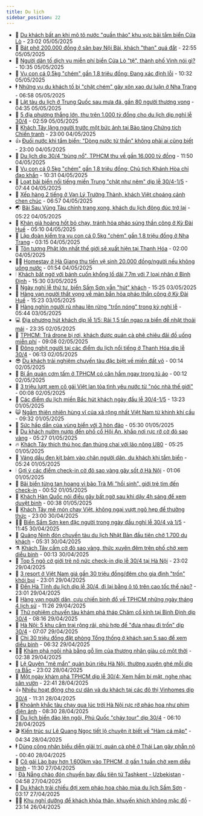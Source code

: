 ```yaml
---
title: Du lịch
sidebar_position: 22
---
```


<!-- dantri-du-lich:START -->
- 🥰 [Du khách bất an khi mô tô nước &quot;quần thảo&quot; khu vực bãi tắm biển Cửa Lò](https://dantri.com.vn/du-lich/du-khach-bat-an-khi-mo-to-nuoc-quan-thao-khu-vuc-bai-tam-bien-cua-lo-20250505192841801.htm) - 23:02 05/05/2025
- 🥰 [Bát phở 200.000 đồng ở sân bay Nội Bài, khách &quot;than&quot; quá đắt](https://dantri.com.vn/du-lich/bat-pho-200000-dong-o-san-bay-noi-bai-khach-than-qua-dat-20250505193229415.htm) - 22:55 05/05/2025
- 🐻 [Người dân tố dịch vụ miễn phí biển Cửa Lò &quot;tệ&quot;, thành phố Vinh nói gì?](https://dantri.com.vn/du-lich/nguoi-dan-to-dich-vu-mien-phi-bien-cua-lo-te-thanh-pho-vinh-noi-gi-20250505134926989.htm) - 10:35 05/05/2025
- 🤩 [Vụ con cá 0,5kg &quot;chém&quot; gần 1,8 triệu đồng: Đang xác định lỗi](https://dantri.com.vn/du-lich/vu-con-ca-05kg-chem-gan-18-trieu-dong-dang-xac-dinh-loi-20250505160104920.htm) - 10:32 05/05/2025
- 🕴 [Những vụ du khách tố bị &quot;chặt chém&quot; gây xôn xao dư luận ở Nha Trang](https://dantri.com.vn/du-lich/nhung-vu-du-khach-to-bi-chat-chem-gay-xon-xao-du-luan-o-nha-trang-20250505122751127.htm) - 06:58 05/05/2025
- 🤩 [Lật tàu du lịch ở Trung Quốc sau mưa đá, gần 80 người thương vong](https://dantri.com.vn/du-lich/lat-tau-du-lich-o-trung-quoc-sau-mua-da-gan-80-nguoi-thuong-vong-20250505105442620.htm) - 04:35 05/05/2025
- 🤠 [5 địa phương thắng lớn, thu trên 1.000 tỷ đồng cho du lịch dịp nghỉ lễ 30/4](https://dantri.com.vn/du-lich/5-dia-phuong-thang-lon-thu-tren-1000-ty-dong-cho-du-lich-dip-nghi-le-304-20250504214452457.htm) - 02:59 05/05/2025
- 💪 [Khách Tây lặng người trước một bức ảnh tại Bảo tàng Chứng tích Chiến tranh](https://dantri.com.vn/du-lich/khach-tay-lang-nguoi-truoc-mot-buc-anh-tai-bao-tang-chung-tich-chien-tranh-20250504154912364.htm) - 23:00 04/05/2025
- 👍 [Đuối nước khi tắm biển: &quot;Dòng nước tử thần&quot; không phải ai cũng biết](https://dantri.com.vn/du-lich/duoi-nuoc-khi-tam-bien-dong-nuoc-tu-than-khong-phai-ai-cung-biet-20250504151515549.htm) - 23:00 04/05/2025
- 🚦 [Du lịch dịp 30/4 &quot;bùng nổ&quot;, TPHCM thu về gần 16.000 tỷ đồng](https://dantri.com.vn/du-lich/du-lich-dip-304-bung-no-tphcm-thu-ve-gan-16000-ty-dong-20250504181606907.htm) - 11:50 04/05/2025
- 💪 [Vụ con cá 0,5kg &quot;chém&quot; gần 1,8 triệu đồng: Chủ tịch Khánh Hòa chỉ đạo khẩn](https://dantri.com.vn/du-lich/vu-con-ca-05kg-chem-gan-18-trieu-dong-chu-tich-khanh-hoa-chi-dao-khan-20250504172306717.htm) - 10:31 04/05/2025
- 💃 [Loạt bãi biển nổi tiếng miền Trung &quot;chật như nêm&quot; dịp lễ 30/4-1/5](https://dantri.com.vn/du-lich/loat-bai-bien-noi-tieng-mien-trung-chat-nhu-nem-dip-le-304-15-20250504130340039.htm) - 07:44 04/05/2025
- 👺 [Xếp hàng 2 tiếng ở Vạn Lý Trường Thành, khách Việt choáng cảnh chen chúc](https://dantri.com.vn/du-lich/xep-hang-2-tieng-o-van-ly-truong-thanh-khach-viet-choang-canh-chen-chuc-20250504130824558.htm) - 06:57 04/05/2025
- 🌏 [Bãi Sau Vũng Tàu chỉnh trang xong, khách du lịch đông đúc trở lại](https://dantri.com.vn/du-lich/bai-sau-vung-tau-chinh-trang-xong-khach-du-lich-dong-duc-tro-lai-20250504103349601.htm) - 05:22 04/05/2025
- 🎡 [Khán giả hoảng hốt bỏ chạy, tránh hỏa pháo súng thần công ở Kỳ Đài Huế](https://dantri.com.vn/du-lich/khan-gia-hoang-hot-bo-chay-tranh-hoa-phao-sung-than-cong-o-ky-dai-hue-20250504114857094.htm) - 05:10 04/05/2025
- 🧰 [Lập đoàn kiểm tra vụ con cá 0,5kg &quot;chém&quot; gần 1,8 triệu đồng ở Nha Trang](https://dantri.com.vn/du-lich/lap-doan-kiem-tra-vu-con-ca-05kg-chem-gan-18-trieu-dong-o-nha-trang-20250504093900015.htm) - 03:15 04/05/2025
- 💂 [Tôn tượng Phật lớn nhất thế giới sẽ xuất hiện tại Thanh Hóa](https://dantri.com.vn/du-lich/ton-tuong-phat-lon-nhat-the-gioi-se-xuat-hien-tai-thanh-hoa-20250504072407614.htm) - 02:00 04/05/2025
- 🧑‍🏫 [Homestay ở Hà Giang thu tiền vệ sinh 20.000 đồng/người nếu không uống nước](https://dantri.com.vn/du-lich/homestay-o-ha-giang-thu-tien-ve-sinh-20000-dongnguoi-neu-khong-uong-nuoc-20250503100930936.htm) - 01:54 04/05/2025
- 🕯 [Khách bất ngờ với bánh cuốn khổng lồ dài 7,7m với 7 loại nhân ở Bình Định](https://dantri.com.vn/du-lich/khach-bat-ngo-voi-banh-cuon-khong-lo-dai-77m-voi-7-loai-nhan-o-binh-dinh-20250503164855941.htm) - 15:30 03/05/2025
- 👀 [Ngày nghỉ lễ thứ tư, biển Sầm Sơn vẫn &quot;hút&quot; khách](https://dantri.com.vn/du-lich/ngay-nghi-le-thu-tu-bien-sam-son-van-hut-khach-20250503173521865.htm) - 15:25 03/05/2025
- 🎉 [Hàng vạn người thất vọng về màn bắn hỏa pháo thần công ở Kỳ Đài Huế](https://dantri.com.vn/du-lich/hang-van-nguoi-that-vong-ve-man-ban-hoa-phao-than-cong-o-ky-dai-hue-20250503210406628.htm) - 15:23 03/05/2025
- 🌊 [Hàng nghìn người rủ nhau lên rừng &quot;trốn nóng&quot; trong kỳ nghỉ lễ](https://dantri.com.vn/du-lich/hang-nghin-nguoi-ru-nhau-len-rung-tron-nong-trong-ky-nghi-le-20250503121039298.htm) - 05:44 03/05/2025
- 💻 [Địa phương hút khách dịp lễ 1/5: Rải 1,5 tấn ngao ra biển để nhặt thoải mái](https://dantri.com.vn/du-lich/dia-phuong-hut-khach-dip-le-15-rai-15-tan-ngao-ra-bien-de-nhat-thoai-mai-20250502232534240.htm) - 23:35 02/05/2025
- 💪 [TPHCM: Trả drone bị rơi, khách được quán cà phê chiêu đãi đồ uống miễn phí](https://dantri.com.vn/du-lich/tphcm-tra-drone-bi-roi-khach-duoc-quan-ca-phe-chieu-dai-do-uong-mien-phi-20250502143752825.htm) - 09:08 02/05/2025
- 👺 [Đông nghịt người tại các điểm du lịch nổi tiếng ở Thanh Hóa dịp lễ 30/4](https://dantri.com.vn/du-lich/dong-nghit-nguoi-tai-cac-diem-du-lich-noi-tieng-o-thanh-hoa-dip-le-304-20250502111641333.htm) - 06:13 02/05/2025
- 😎 [Du khách trải nghiệm chuyến tàu đặc biệt về miền đất võ](https://dantri.com.vn/du-lich/du-khach-trai-nghiem-chuyen-tau-dac-biet-ve-mien-dat-vo-20250501174610808.htm) - 00:14 02/05/2025
- 🌋 [Bí ẩn quán cơm tấm ở TPHCM có căn hầm ngay trong tủ áo](https://dantri.com.vn/du-lich/bi-an-quan-com-tam-o-tphcm-co-can-ham-ngay-trong-tu-ao-20250501061814441.htm) - 00:12 02/05/2025
- 🌝 [3 triệu lượt xem cô gái Việt lan tỏa tình yêu nước từ &quot;nóc nhà thế giới&quot;](https://dantri.com.vn/du-lich/3-trieu-luot-xem-co-gai-viet-lan-toa-tinh-yeu-nuoc-tu-noc-nha-the-gioi-20250501083749983.htm) - 00:08 02/05/2025
- 🧠 [Các điểm du lịch miền Bắc hút khách ngày đầu lễ 30/4-1/5](https://dantri.com.vn/du-lich/cac-diem-du-lich-mien-bac-hut-khach-ngay-dau-le-304-15-20250501110100389.htm) - 13:23 01/05/2025
- 😺 [Ngắm thiên nhiên hùng vĩ của xã rộng nhất Việt Nam từ khinh khí cầu](https://dantri.com.vn/du-lich/ngam-thien-nhien-hung-vi-cua-xa-rong-nhat-viet-nam-tu-khinh-khi-cau-20250501140602481.htm) - 09:32 01/05/2025
- 💂 [Sức hấp dẫn của vùng biển với 3 hòn đảo](https://dantri.com.vn/du-lich/suc-hap-dan-cua-vung-bien-voi-3-hon-dao-20250501095441283.htm) - 05:30 01/05/2025
- 🌮 [Du khách nườm nượp đến phố cổ Hội An, khắp nơi rực rỡ cờ đỏ sao vàng](https://dantri.com.vn/du-lich/du-khach-nuom-nuop-den-pho-co-hoi-an-khap-noi-ruc-ro-co-do-sao-vang-20250501093927147.htm) - 05:27 01/05/2025
- 🔥 [Khách Tây thích thú học đan thúng chai với lão nông U80](https://dantri.com.vn/du-lich/khach-tay-thich-thu-hoc-dan-thung-chai-voi-lao-nong-u80-20250430170239222.htm) - 05:25 01/05/2025
- 🦏 [Váng dầu đen kịt bám vào chân người dân, du khách khi tắm biển](https://dantri.com.vn/du-lich/vang-dau-den-kit-bam-vao-chan-nguoi-dan-du-khach-khi-tam-bien-20250501111700805.htm) - 05:24 01/05/2025
- 🕯 [Gợi ý các điểm check-in cờ đỏ sao vàng gây sốt ở Hà Nội](https://dantri.com.vn/du-lich/goi-y-cac-diem-check-in-co-do-sao-vang-gay-sot-o-ha-noi-20250429162754473.htm) - 01:06 01/05/2025
- 🐻 [Bãi biển từng tan hoang vì bão Trà Mi &quot;hồi sinh&quot;, giới trẻ tìm đến check-in](https://dantri.com.vn/du-lich/bai-bien-tung-tan-hoang-vi-bao-tra-mi-hoi-sinh-gioi-tre-tim-den-check-in-20250430202005800.htm) - 00:52 01/05/2025
- 🥸 [Khách Hàn Quốc nói điều gây bất ngờ sau khi dậy 4h sáng để xem duyệt binh](https://dantri.com.vn/du-lich/khach-han-quoc-noi-dieu-gay-bat-ngo-sau-khi-day-4h-sang-de-xem-duyet-binh-20250501010613863.htm) - 00:38 01/05/2025
- 💂 [Khách Tây mê món chay Việt, không ngại vượt ngõ hẹp để thưởng thức](https://dantri.com.vn/du-lich/khach-tay-me-mon-chay-viet-khong-ngai-vuot-ngo-hep-de-thuong-thuc-20250415143435551.htm) - 23:00 30/04/2025
- 🧑‍💻 [Biển Sầm Sơn ken đặc người trong ngày đầu nghỉ lễ 30/4 và 1/5](https://dantri.com.vn/du-lich/bien-sam-son-ken-dac-nguoi-trong-ngay-dau-nghi-le-304-va-15-20250430182301705.htm) - 11:45 30/04/2025
- 💪 [Quảng Ninh đón chuyến tàu du lịch Nhật Bản đầu tiên chở 1.700 du khách](https://dantri.com.vn/du-lich/quang-ninh-don-chuyen-tau-du-lich-nhat-ban-dau-tien-cho-1700-du-khach-20250430110237643.htm) - 05:31 30/04/2025
- ⚗️ [Khách Tây cầm cờ đỏ sao vàng, thức xuyên đêm trên phố chờ xem diễu binh](https://dantri.com.vn/du-lich/khach-tay-cam-co-do-sao-vang-thuc-xuyen-dem-tren-pho-cho-xem-dieu-binh-20250430065645981.htm) - 00:13 30/04/2025
- 🌁 [Top 5 ngõ cờ giới trẻ nô nức check-in dịp lễ 30/4 tại Hà Nội](https://dantri.com.vn/du-lich/top-5-ngo-co-gioi-tre-no-nuc-check-in-dip-le-304-tai-ha-noi-20250428173809769.htm) - 23:02 29/04/2025
- 🧰 [3 resort ở Việt Nam giá gần 30 triệu đồng/đêm cho gia đình &quot;trốn&quot; khói bụi](https://dantri.com.vn/du-lich/3-resort-o-viet-nam-gia-gan-30-trieu-dongdem-cho-gia-dinh-tron-khoi-bui-20250428211036450.htm) - 23:01 29/04/2025
- 🧰 [Đến Hà Tĩnh du lịch dịp lễ 30/4, đi lại bằng ô tô trên cao tốc thế nào?](https://dantri.com.vn/du-lich/den-ha-tinh-du-lich-dip-le-304-di-lai-bang-o-to-tren-cao-toc-the-nao-20250428101712754.htm) - 23:01 29/04/2025
- 🎉 [Hàng vạn người dân, cựu chiến binh đổ về TPHCM những ngày tháng 4 lịch sử](https://dantri.com.vn/du-lich/hang-van-nguoi-dan-cuu-chien-binh-do-ve-tphcm-nhung-ngay-thang-4-lich-su-20250429142027076.htm) - 11:26 29/04/2025
- 🤩 [Thử nghiệm chuyến tàu khám phá tháp Chăm cổ kính tại Bình Định dịp 30/4](https://dantri.com.vn/du-lich/thu-nghiem-chuyen-tau-kham-pha-thap-cham-co-kinh-tai-binh-dinh-dip-304-20250429104754341.htm) - 08:16 29/04/2025
- 👺 [Hà Nội: 5 khu cắm trại rộng rãi, phù hợp để &quot;đưa nhau đi trốn&quot; dịp 30/4](https://dantri.com.vn/du-lich/ha-noi-5-khu-cam-trai-rong-rai-phu-hop-de-dua-nhau-di-tron-dip-304-20250415160037935.htm) - 07:07 29/04/2025
- 🧠 [Chi 30 triệu đồng đặt phòng Tổng thống ở khách sạn 5 sao để xem diễu binh](https://dantri.com.vn/du-lich/chi-30-trieu-dong-dat-phong-tong-thong-o-khach-san-5-sao-de-xem-dieu-binh-20250429121401905.htm) - 06:32 29/04/2025
- 👨‍🏫 [Khám phá ngôi nhà bằng gỗ lim của thương nhân giàu có một thời](https://dantri.com.vn/du-lich/kham-pha-ngoi-nha-bang-go-lim-cua-thuong-nhan-giau-co-mot-thoi-20250428094049458.htm) - 02:38 29/04/2025
- 🦅 [Lệ Quyên &quot;mê mẩn&quot; quán bún riêu Hà Nội, thường xuyên ghé mỗi dịp ra Bắc](https://dantri.com.vn/du-lich/le-quyen-me-man-quan-bun-rieu-ha-noi-thuong-xuyen-ghe-moi-dip-ra-bac-20250426103643984.htm) - 23:02 28/04/2025
- 🌊 [Một ngày khám phá TPHCM dịp lễ 30/4: Xem hầm bí mật, nghe nhạc sân vườn](https://dantri.com.vn/du-lich/mot-ngay-kham-pha-tphcm-dip-le-304-xem-ham-bi-mat-nghe-nhac-san-vuon-20250426203447036.htm) - 22:41 28/04/2025
- 👍 [Nhiều hoạt động cho cư dân và du khách tại các đô thị Vinhomes dịp 30/4](https://dantri.com.vn/du-lich/nhieu-hoat-dong-cho-cu-dan-va-du-khach-tai-cac-do-thi-vinhomes-dip-304-20250428182423087.htm) - 11:31 28/04/2025
- 🫶 [Khoảnh khắc tàu chạy qua lúc trời Hà Nội rực rỡ pháo hoa như phim điện ảnh](https://dantri.com.vn/du-lich/khoanh-khac-tau-chay-qua-luc-troi-ha-noi-ruc-ro-phao-hoa-nhu-phim-dien-anh-20250428152028936.htm) - 08:30 28/04/2025
- 💯 [Du lịch biển đảo lên ngôi, Phú Quốc &quot;cháy tour&quot; dịp 30/4](https://dantri.com.vn/du-lich/du-lich-bien-dao-len-ngoi-phu-quoc-chay-tour-dip-304-20250423164851092.htm) - 06:10 28/04/2025
- 🎬 [Kiến trúc sư Lê Quang Ngọc tiết lộ chuyện ít biết về &quot;Hàm cá mập&quot;](https://dantri.com.vn/du-lich/kien-truc-su-le-quang-ngoc-tiet-lo-chuyen-it-biet-ve-ham-ca-map-20250428102632745.htm) - 04:34 28/04/2025
- 🕴 [Dùng công nhân biểu diễn giải trí, quán cà phê ở Thái Lan gây phẫn nộ](https://dantri.com.vn/du-lich/dung-cong-nhan-bieu-dien-giai-tri-quan-ca-phe-o-thai-lan-gay-phan-no-20250427163646914.htm) - 00:40 28/04/2025
- 🦅 [Cô gái Lào bay hơn 1.600km vào TPHCM, ở gần 1 tuần chờ xem diễu binh](https://dantri.com.vn/du-lich/co-gai-lao-bay-hon-1600km-vao-tphcm-o-gan-1-tuan-cho-xem-dieu-binh-20250427125144180.htm) - 11:30 27/04/2025
- 🕯 [Đà Nẵng chào đón chuyến bay đầu tiên từ Tashkent - Uzbekistan](https://dantri.com.vn/du-lich/da-nang-chao-don-chuyen-bay-dau-tien-tu-tashkent-uzbekistan-20250427104712232.htm) - 04:58 27/04/2025
- 🥸 [Du khách trải chiếu đợi xem pháo hoa chào mùa du lịch Sầm Sơn](https://dantri.com.vn/du-lich/du-khach-trai-chieu-doi-xem-phao-hoa-chao-mua-du-lich-sam-son-20250426223902350.htm) - 03:17 27/04/2025
- 👨‍🏫 [Khu nghỉ dưỡng để khách khỏa thân, khuyến khích không mặc đồ](https://dantri.com.vn/du-lich/khu-nghi-duong-de-khach-khoa-than-khuyen-khich-khong-mac-do-20250426231139670.htm) - 23:14 26/04/2025<!-- dantri-du-lich:END -->
